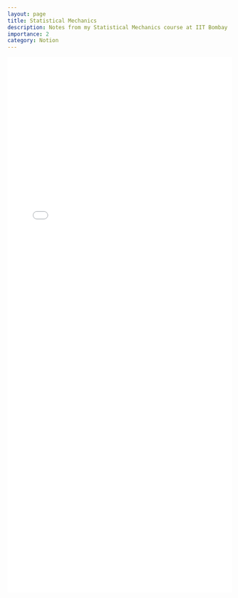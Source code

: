 ```yaml
---
layout: page
title: Statistical Mechanics
description: Notes from my Statistical Mechanics course at IIT Bombay
importance: 2
category: Notion
---
```


<embed src="/assets/pdf/Statistical Mechanics.pdf" width="100%" height="1200px" type="application/pdf">
